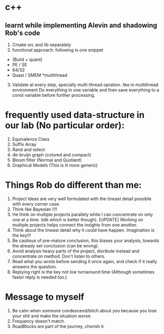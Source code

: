 # c++ 
## learnt while implementing Alevin and shadowing Rob's code
1. Cmake src and lib separately
2. functional approach: following is one snippet
  * (Build + quant)
  * PE / SE
  * 64/32
  * Quasi / SMEM *multithread
3. Validate at every step, specially multi-thread opration. like in multithread environment Do everything in one variable and then save everything to a const variable before further processing.

# frequently used data-structure in our lab (No particular order):
1. Equivalence Class
2. Suffix Array
3. Rand and select
4. de-bruijn graph (colored and compact)
5. Bloom filter (Normal and Quotient)
6. Graphical Models (This is lil more generic)

# Things Rob do different than me:
1. Project Ideas are very well formulated with the tineast detail possible with every corner case.
2. Think like Bayesian !!!!
3. He think on multiple projects parallely while I can concentrate on only one at a time. (idk which is better though). [UPDATE] Working on multiple projects helps connect the insights from one another.
4. Think about the tineast detail why it could have happen. Imagination is the key!!!
5. Be cautious of pre-mature conclusion, this biases your analysis, towards the already set conclusion (can be wrong). 
6. Avoid analysis heavy parts of the project, disribute instead and concentrate on method. Don't listen to others.
7. Read what you wrote before sending it once again, and check if it really answers the question.
8. Replying right is the key not low turnaround time (Although sometimes fast*er* reply is needed too.)

# Message to myself
1. Be calm when someone condescend/bitch about you because you lose your shit and make the situation worse.
2. Frequency doesn't match.
3. RoadBlocks are part of the journey, cherish it.
